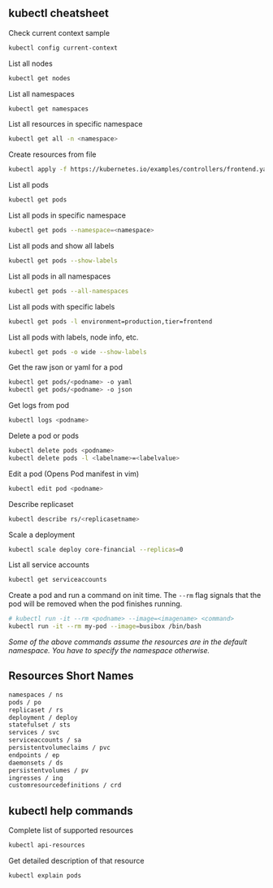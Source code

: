 ##   kubectl cheatsheet

Check current context sample
```bash
kubectl config current-context
```
List all nodes
```bash
kubectl get nodes
```
List all namespaces
```bash
kubectl get namespaces
```
List all resources in specific namespace
```bash
kubectl get all -n <namespace>
```
Create resources from file 
```bash
kubectl apply -f https://kubernetes.io/examples/controllers/frontend.yaml
```
List all pods
```bash
kubectl get pods
```
List all pods in specific namespace
```bash
kubectl get pods --namespace=<namespace>
```
List all pods and show all labels
```bash
kubectl get pods --show-labels
```
List all pods in all namespaces
```bash
kubectl get pods --all-namespaces
```
List all pods with specific labels
```bash
kubectl get pods -l environment=production,tier=frontend
```
List all pods with labels, node info, etc.
```bash
kubectl get pods -o wide --show-labels
```
Get the raw json or yaml for a pod
```bash
kubectl get pods/<podname> -o yaml
kubectl get pods/<podname> -o json
```
Get logs from pod
```bash
kubectl logs <podname>
```
Delete a pod or pods
```bash
kubectl delete pods <podname>
kubectl delete pods -l <labelname>=<labelvalue>
```
Edit a pod (Opens Pod manifest in vim)
```bash
kubectl edit pod <podname>
```
Describe replicaset
```bash
kubectl describe rs/<replicasetname>
```
Scale a deployment
```bash
kubectl scale deploy core-financial --replicas=0
```
List all service accounts
```bash
kubectl get serviceaccounts
```
Create a pod and run a command on init time. The `--rm` flag signals that the pod will be removed when the pod finishes running.
```bash
# kubectl run -it --rm <podname> --image=<imagename> <command>
kubectl run -it --rm my-pod --image=busibox /bin/bash
```
<i>Some of the above commands assume the resources are in the default namespace. You have to specify the namespace otherwise.</i>

## Resources Short Names
```bash
namespaces / ns
pods / po
replicaset / rs
deployment / deploy
statefulset / sts
services / svc
serviceaccounts / sa
persistentvolumeclaims / pvc
endpoints / ep
daemonsets / ds
persistentvolumes / pv
ingresses / ing
customresourcedefinitions / crd
```

## kubectl help commands

Complete list of supported resources
```bash
kubectl api-resources
```
Get detailed description of that resource
```bash
kubectl explain pods
```